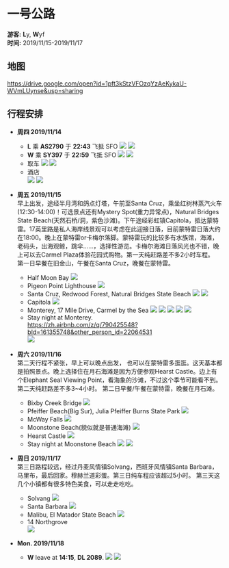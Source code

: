 # 一号公路
**游客:** **L**y, **W**yf  
**时间:** 2019/11/15-2019/11/17
## 地图
https://drive.google.com/open?id=1pft3kStzVFOzqYzAeKykaU-WVmLUynse&usp=sharing
## 行程安排
* **周四 2019/11/14**
  * **L** 乘 **AS2790** 于 **22:43** 飞抵 SFO
    ![](img/f1.png)
    ![](img/ca4.png)
  * **W** 乘 **SY397** 于 **22:59** 飞抵 SFO
    ![](img/f2.png)
    ![](img/ca2.png)
  * 取车
    ![](img/c1.png)
    ![](img/ca5.png)
  * 酒店  
    ![](img/hotel1.png)
    ![](img/ca3.png)

* **周五 2019/11/15**  
  早上出发，途经半月湾和鸽点灯塔，午前至Santa Cruz，乘坐红树林蒸汽火车(12:30-14:00)！可选景点还有Mystery Spot(重力异常点)，Natural Bridges State Beach(天然石桥/洞，紫色沙滩)。下午途经彩虹镇Capitola，抵达蒙特雷。17英里路是私人海岸线景观可以考虑在此迎接日落，目前蒙特雷日落大约在18:00。晚上在蒙特雷or卡梅尔落脚。蒙特雷玩的比较多有水族馆，海滩，老码头，出海观鲸，跳伞……，选择性游览。卡梅尔海滩日落风光也不错，晚上可以去Carmel Plaza体验花园式购物。第一天纯赶路差不多2小时车程。  
  第一日早餐在旧金山，午餐在Santa Cruz，晚餐在蒙特雷。
  * Half Moon Bay
    ![](img/half_moon_bay.jpeg)
  * Pigeon Point Lighthouse
    ![](img/pigeon_point_lighthouse.jpg)
  * Santa Cruz, Redwood Forest, Natural Bridges State Beach
    ![](img/santa_cruz.jpg)
    ![](img/redwood.png)
  * Capitola
    ![](img/capitola.jpg)
  * Monterey, 17 Mile Drive, Carmel by the Sea
    ![](img/17miles.jpg)
    ![](img/monterey.jpg)
    ![](img/carmel.jpeg)
    ![](img/carmel_beach.jpg)
    ![](img/carmel_plaza.jpg)
  * Stay night at Monterey.  
    https://zh.airbnb.com/z/q/790425548?bId=161355748&other_person_id=22064531  
    ![](img/ca6.png)
* **周六 2019/11/16**  
  第二天行程不紧张，早上可以晚点出发， 也可以在蒙特雷多逛逛。这天基本都是拍照景点。晚上选择住在月石海滩是因为方便参观Hearst Castle。边上有个Elephant Seal Viewing Point，看海象的沙滩，不过这个季节可能看不到。第二天纯赶路差不多3~4小时。
  第二日早餐/午餐在蒙特雷，晚餐在月石滩。
  * Bixby Creek Bridge
    ![](img/bixby_creek_bridge.jpg)
  * Pfeiffer Beach(Big Sur), Julia Pfeiffer Burns State Park
    ![](img/big_sur.jpg)
  * McWay Falls
    ![](img/mcway_falls.jpg)
  * Moonstone Beach(貌似就是普通海滩)
    ![](img/moonstone_beach.jpg)
  * Hearst Castle
    ![](img/hearst_castle.jpg)
  * Stay night at Moonstone Beach
    ![](img/ca7.png)
    ![](img/hotel2.png)
* **周日 2019/11/17**  
  第三日路程较远，经过丹麦风情镇Solvang，西班牙风情镇Santa Barbara，马里布，最后回家。穆赫兰道彩蛋。第三日纯车程应该超过5小时。
  第三天这几个小镇都有很多特色美食，可以走走吃吃。
  * Solvang
    ![](img/solvang.jpg)
  * Santa Barbara
    ![](img/santa_barbara.jpg)
  * Malibu, El Matador State Beach
    ![](img/malibu.jpg)
  * 14 Northgrove  
    ![](img/hotel3.png)
* **Mon. 2019/11/18**
  * **W** leave at **14:15**, **DL 2089**.
    ![](img/f3.png)
    ![](img/ca1.png)